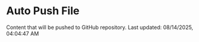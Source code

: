 # Auto Push File

Content that will be pushed to GitHub repository.
Last updated: 08/14/2025, 04:04:47 AM